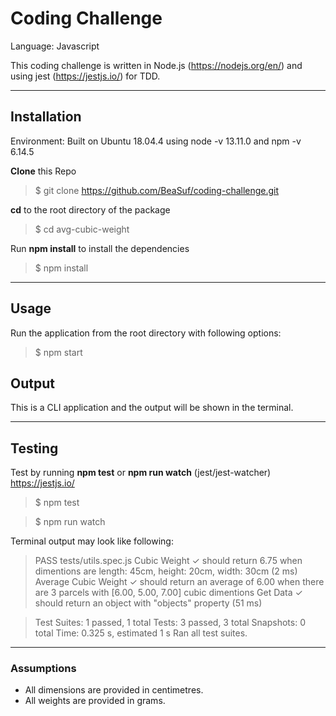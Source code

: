 # Coding Challenge

Language: Javascript

This coding challenge is written in Node.js (<https://nodejs.org/en/>) and using jest (<https://jestjs.io/>) for TDD.

***

## Installation

Environment: Built on Ubuntu 18.04.4 using node -v 13.11.0 and npm -v 6.14.5

**Clone** this Repo
> $ git clone https://github.com/BeaSuf/coding-challenge.git

**cd** to the root directory of the package
> $ cd avg-cubic-weight

Run **npm install** to install the dependencies
> $ npm install

***

## Usage

Run the application from the root directory with following options:

> $ npm start

## Output

This is a CLI application and the output will be shown in the terminal.
***

## Testing

Test by running **npm test** or **npm run watch** (jest/jest-watcher) <https://jestjs.io/>
> $ npm test

> $ npm run watch

Terminal output may look like following:
> PASS  tests/utils.spec.js
> Cubic Weight
> ✓ should return 6.75 when dimentions are length: 45cm, height: 20cm, width: 30cm (2 ms)
> Average Cubic Weight
> ✓ should return an average of 6.00 when there are 3 parcels with [6.00, 5.00, 7.00] cubic dimentions
> Get Data
> ✓ should return an object with "objects" property (51 ms)

> Test Suites: 1 passed, 1 total
> Tests:       3 passed, 3 total
> Snapshots:   0 total
> Time:        0.325 s, estimated 1 s
> Ran all test suites.

***

### Assumptions

- All dimensions are provided in centimetres.
- All weights are provided in grams.
